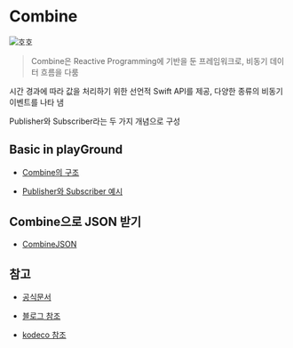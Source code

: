 # Combine

![호호](https://miro.medium.com/v2/resize:fit:1400/format:webp/1*S_xVVadtkIEItmp2Dxc93g.png)

> Combine은 Reactive Programming에 기반을 둔 프레임워크로, 비동기 데이터 흐름을 다룸

시간 경과에 따라 값을 처리하기 위한 선언적 Swift API를 제공, 다양한 종류의 비동기 이벤트를 나타 냄

Publisher와 Subscriber라는 두 가지 개념으로 구성

## Basic in playGround

- [Combine의 구조](https://github.com/BOLTB0X/Combine/blob/main/CombineConcept/concept1.md)

- [Publisher와 Subscriber 예시](https://github.com/BOLTB0X/Combine/tree/main/CombineBasic01)

## Combine으로 JSON 받기

- [CombineJSON](https://github.com/BOLTB0X/Combine/tree/main/CombineJSON)

## 참고

- [공식문서](https://developer.apple.com/documentation/combine)
  <br/>

- [블로그 참조](https://medium.com/harrythegreat/swift-combine-입문하기-가이드-1-525ccb94af57)
  <br/>

- [kodeco 참조](https://www.kodeco.com/books/combine-asynchronous-programming-with-swift/v2.0/chapters/1-hello-combine)
  <br/>
